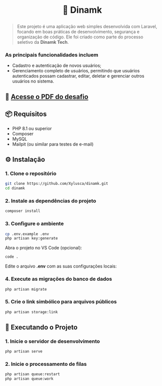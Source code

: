 # <p align="center">🚀 Dinamk</p>

> Este projeto é uma aplicação web simples desenvolvida com Laravel, focando em boas práticas de desenvolvimento, segurança e organização de código. Ele foi criado como parte do processo seletivo da **Dinamk Tech**.

### As principais funcionalidades incluem

- Cadastro e autenticação de novos usuários;
- Gerenciamento completo de usuários, permitindo que usuários autenticados possam cadastrar, editar, deletar e gerenciar outros usuários no sistema.

📄 [Acesse o PDF do desafio](https://github.com/Xylusca/dinamk/blob/main/DinamkTeste.pdf)
--

## 📦 Requisitos

- PHP 8.1 ou superior
- Composer
- MySQL
- Mailpit (ou similar para testes de e-mail)

## ⚙️ Instalação

### 1. Clone o repositório

```bash
git clone https://github.com/Xylusca/dinamk.git
cd dinamk
```

### 2. Instale as dependências do projeto

```bash
composer install
```

### 3. Configure o ambiente

```bash
cp .env.example .env
php artisan key:generate
```

Abra o projeto no VS Code (opcional):

```bash
code .
```

Edite o arquivo **.env** com as suas configurações locais:

### 4. Execute as migrações do banco de dados

```bash
php artisan migrate
```

### 5. Crie o link simbólico para arquivos públicos

```bash
php artisan storage:link
```

## 🚀 Executando o Projeto

### 1. Inicie o servidor de desenvolvimento

```bash
php artisan serve
```

### 2. Inicie o processamento de filas

```bash
php artisan queue:restart
php artisan queue:work
```
